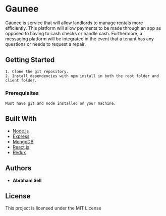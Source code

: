 # Gaunee

Gaunee is service that will allow landlords to manage rentals more efficiently. This platform will allow payments to be made through an app as opposed to having to cash checks or handle cash. Furthermore, a messaging platform will be integrated in the event that a tenant has any questions or needs to request a repair.

## Getting Started
```
1. Clone the git repository.
2. Install dependencies with npm install in both the root folder and client folder.
```

### Prerequisites
```
Must have git and node installed on your machine.
```

## Built With

* [Node.js](https://nodejs.org/en/)
* [Express](https://expressjs.com/) 
* [MongoDB](https://www.mongodb.com/) 
* [React.js](https://reactjs.org/) 
* [Redux](https://redux.js.org/) 

## Authors

* **Abraham Sell**

## License

This project is licensed under the MIT License 
